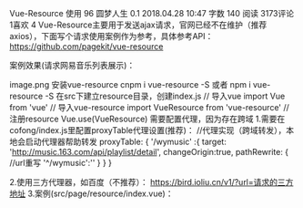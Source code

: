 Vue-Resource 使用
96  圆梦人生 
 0.1 2018.04.28 10:47 字数 140 阅读 3173评论 1喜欢 4
Vue-Resource主要用于发送ajax请求，官网已经不在维护（推荐axios），下面写个请求使用案例作为参考，具体参考API：https://github.com/pagekit/vue-resource

案例效果(请求网易音乐列表展示)：

image.png
安装vue-resource
cnpm i vue-resource -S
或者
npm i vue-resource -S
在src下建立resource目录，创建index.js
// 导入vue
import Vue from 'vue'
// 导入vue-resource
import VueResource from 'vue-resource'
// 注册resource
Vue.use(VueResource)
需要配置代理，因为存在跨域
1.需要在cofong/index.js里配置proxyTable代理设置(推荐)：
//代理实现（跨域转发），本地会启动代理器帮助转发
    proxyTable: {
      '/wymusic' :{
          target: 'http://music.163.com/api/playlist/detail',
          changeOrigin:true,
          pathRewrite: {  //url重写
            '^/wymusic':''
          }
      }
    }

2.使用三方代理器，如百度（不推荐）：
https://bird.ioliu.cn/v1/?url=请求的三方地址
3.案例(src/page/resource/index.vue)：
<template>
  <div>
    <button @click="doGet">发送请求</button> <br/>
     <ul>
         <li v-for="(result, index) in list" :key="index">
            <div class="ui-flex">
                <div>
                    <img :src="result.album.blurPicUrl" width="100px" height="100px;"/>
                </div>
                <div class="ui-flex-1">
                    歌曲：{{result.name}} <br>
                    歌手：{{result.artists[0].name}} <br>
                    所属公司：{{result.album.company}}
                </div>
            </div>
         </li>
     </ul>
  </div>
</template>
<script>
// 导入vue-resource
import VueResource from '@/resource'
// 定义三方代理器（不推荐）
// const proxyUrl = 'https://bird.ioliu.cn/v1/?url='

export default {
  data(){
    return {
      list: []
    }
  },
  methods: {
    doGet(){
      // 1.使用三方代理器发送请求
       /*var url = proxyUrl  + 'http://music.163.com/api/playlist/detail?id=19723756';
       this.$http.get(url ).then((response)=>{
          this.list = response.data.result.tracks;
        }, (error)=>{
          console.log('发送失败');
          console.log(error);
        });*/
      //2. 使用本地代理转发
      var url = '/wymusic?id=19723756';
      this.$http.get(url).then((response)=>{
          this.list = response.data.result.tracks;
      },(error)=>{
         console.log('请求失败');
         console.log(error);
      });
    }
  }
}
</script>
<style scoped>
  .ui-flex {
    display: -webkit-box;
    display: box;
    margin-bottom: 5px;
  }
  .ui-flex-1 {
    -webkit-box-flex: 1;
    text-align: left;
    padding-left: 30px;
  }
</style>

